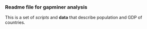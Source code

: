 
### Readme file for gapminer analysis 

This is a set of *scripts* and **data** that describe population and GDP of 
countries.

